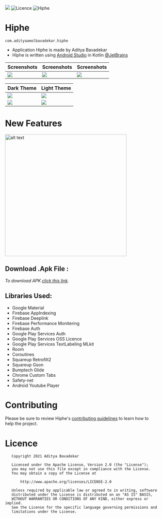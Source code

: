  ![](https://img.shields.io/github/v/release/AdityaBavadekar/Hiphe?color=black&include_prereleases&label=Hiphe%20release%20version%20&style=for-the-badge)
 ![Licence](https://img.shields.io/hexpm/l/plug?color=blue&logo=hiphe&logoColor=blue&style=for-the-badge) ![Hiphe](https://img.shields.io/badge/Hiphe-application%202021-blue)
<!-- ![Latest Hiphe Version](https://img.shields.io/github/v/release/AdityaBavadekar/Hiphe?include_prereleases&style=for-the-badge) -->

# Hiphe 
```com.adityaamolbavadekar.hiphe ```
- Application Hiphe is made by Aditya Bavadekar
- Hiphe is written using [Android Studio](https://developer.android.com/studio) in Kotlin [@JetBrains](https://github.com/JetBrains/kotlin)


 Screenshots|    Screenshots         |       Screenshots    |
|-----------|-------------|-----------|
|![](https://github.com/AdityaBavadekar/Hiphe/blob/main/Screenshots/web-build_2021-10-30T09_22_28.087Z_dt9z_redfin-30-en_US-portrait_artifacts_1.png)| ![](https://github.com/AdityaBavadekar/Hiphe/blob/main/Screenshots/web-build_2021-10-30T09_22_28.087Z_dt9z_redfin-30-en_US-portrait_artifacts_13.png)| ![](https://github.com/AdityaBavadekar/Hiphe/blob/main/Screenshots/web-build_2021-10-30T09_22_28.087Z_dt9z_redfin-30-en_US-portrait_artifacts_17.png)

  
 Dark Theme | Light Theme |
|------|------|
|![](https://github.com/AdityaBavadekar/Hiphe/blob/main/Screenshots/Screenshot_20211030-152519_Hiphe.jpg)|![](https://github.com/AdityaBavadekar/Hiphe/blob/main/Screenshots/Screenshot_20211030-153112_Hiphe.jpg)|
|![](https://github.com/AdityaBavadekar/Hiphe/blob/main/Screenshots/Screenshot_20211030-152602_Hiphe.jpg)|![](https://github.com/AdityaBavadekar/Hiphe/blob/main/Screenshots/Screenshot_20211030-152622_Hiphe.jpg)

# New Features

<img src="https://github.com/AdityaBavadekar/Hiphe/blob/main/Screenshots/Screenshot_20211030-153845_Hiphe.jpg" alt="alt text"  height="400">


## __Download .Apk File__ : 
_To download APK [click this link](https://github.com/AdityaBavadekar/Hiphe/releases/download/v2.231.58/Hiphe-v2.231.58.apk)._



## Libraries Used:
- Google Material
- Firebase AppIndexing
- Firebase Deeplink
- Firebase Performance Monitering
- Firebase Auth
- Google Play Services Auth
- Google Play Services OSS Licence
- Google Play Services TextLabeling MLkit
- Room
- Coroutines
- Squareup Retrofilt2
- Squareup Gson
- Bumptech Glide
- Chrome Custom Tabs
- Safety-net
- Android Youtube Player

# Contributing
Please be sure to review Hiphe's [contributing guidelines](https://github.com/AdityaBavadekar/Hiphe/blob/main/.github/ISSUE_TEMPLATE/feature_request.md) to learn how to help the project.

# Licence
```
   Copyright 2021 Aditya Bavadekar 

   Licensed under the Apache License, Version 2.0 (the "License");
   you may not use this file except in compliance with the License.
   You may obtain a copy of the License at

       http://www.apache.org/licenses/LICENSE-2.0

   Unless required by applicable law or agreed to in writing, software
   distributed under the License is distributed on an "AS IS" BASIS,
   WITHOUT WARRANTIES OR CONDITIONS OF ANY KIND, either express or implied.
   See the License for the specific language governing permissions and
   limitations under the License.
```

